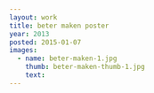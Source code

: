 ```yaml
---
layout: work
title: beter maken poster
year: 2013
posted: 2015-01-07
images:
  - name: beter-maken-1.jpg
    thumb: beter-maken-thumb-1.jpg
    text:
---
```


